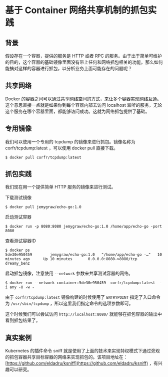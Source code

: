 # 基于 Container 网络共享机制的抓包实践

## 背景

假设存在一个容器，提供的服务是 HTTP 或者 RPC 的服务。由于出于简单可维护的目的，这个容器的基础镜像里面没有带上任何和网络抓包相关的功能。那么如何能搞对这样的容器进行抓包，以分析业务上面可能存在的问题呢？

## 共享网络

Docker 的容器之间可以通过共享网络空间的方式，来让多个容器实现网络互通。这个意思直接一点就是如果你到每个容器内部去访问 localhost 监听的服务，无论这个服务在哪个容器里面，都能够访问成功。这就为网络抓包提供了基础。

## 专用镜像

我们可以使用一个专用的 tcpdump 的镜像来进行抓包。镜像名称为 corfr/tcpdump:latest ，可以使用 docker pull 直接下载。

```
$ docker pull corfr/tcpdump:latest
```

## 抓包实践

我们现在用一个提供简单 HTTP 服务的镜像来进行测试。

下载测试镜像

```
$ docker pull jemygraw/echo-go:1.0
```

启动测试容器

```
$ docker run -p 8080:8080 jemygraw/echo-go:1.0 /home/app/echo-go -port 8080
```

查看测试容器ID

```
$ docker ps
5de30e950459        jemygraw/echo-go:1.0   "/home/app/echo-go -…"   10 minutes ago      Up 10 minutes       0.0.0.0:8080->8080/tcp   dreamy_benz
```

启动抓包镜像，注意使用 `--network` 参数来共享测试容器的网络。

```
$ docker run --network container:5de30e950459  corfr/tcpdump:latest  -i any -U -w -
```

由于 `corfr/tcpdump:latest` 镜像构建的时候使用了 `ENTRYPOINT` 指定了入口命令为 `/usr/sbin/tcpdump` ，所以这里我们指定命令的选项参数即可。

这个时候我们可以尝试访问 `http://localhost:8080/` 就能够在抓包容器的输出中看到抓包结果了。

## 真实案例

Kubernetes 的插件命令 sniff 就是使用了上面的技术来实现特权模式下通过旁观的抓包容器共享目标容器的网络来实现抓包的。该项目地址在：[https://github.com/eldadru/ksniff](https://github.com/eldadru/ksniff) ，有兴趣可以研究。

